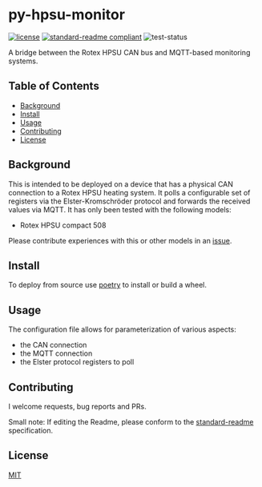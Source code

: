 # py-hpsu-monitor

[![license](https://img.shields.io/github/license/weltenwort/py-hpsu-monitor?style=flat-square)](LICENSE)
[![standard-readme compliant](https://img.shields.io/badge/readme%20style-standard-brightgreen.svg?style=flat-square)](https://github.com/RichardLitt/standard-readme)
![test-status](https://img.shields.io/github/workflow/status/weltenwort/py-hpsu-monitor/Run%20tests?label=tests)

A bridge between the Rotex HPSU CAN bus and MQTT-based monitoring systems.

## Table of Contents

- [Background](#background)
- [Install](#install)
- [Usage](#usage)
- [Contributing](#contributing)
- [License](#license)

## Background

This is intended to be deployed on a device that has a physical CAN connection
to a Rotex HPSU heating system. It polls a configurable set of registers via
the Elster-Kromschröder protocol and forwards the received values via MQTT. It
has only been tested with the following models:

- Rotex HPSU compact 508

Please contribute experiences with this or other models in an [issue].

## Install

To deploy from source use [poetry] to install or build a wheel.

## Usage

The configuration file allows for parameterization of various aspects:

- the CAN connection
- the MQTT connection
- the Elster protocol registers to poll

## Contributing

I welcome requests, bug reports and PRs.

Small note: If editing the Readme, please conform to the
[standard-readme](https://github.com/RichardLitt/standard-readme)
specification.

## License

[MIT](LICENSE)


[issue]: https://github.com/weltenwort/py-rotex-monitor/issues/new
[poetry]: https://python-poetry.org/
